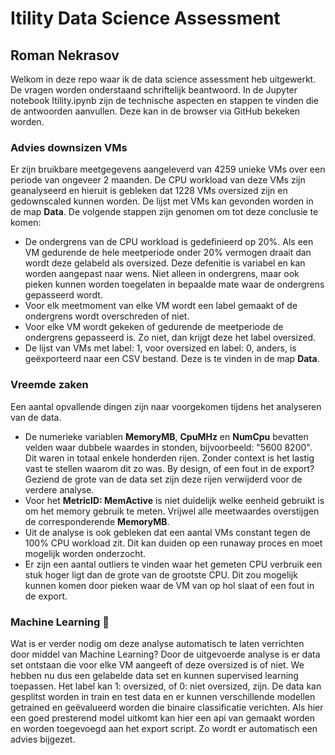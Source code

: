 # Itility Data Science Assessment
## Roman Nekrasov
Welkom in deze repo waar ik de data science assessment heb uitgewerkt. De vragen worden onderstaand schriftelijk beantwoord. In de Jupyter notebook Itility.ipynb zijn de technische aspecten en stappen te vinden die de antwoorden aanvullen. Deze kan in de browser via GitHub bekeken worden.

### Advies downsizen VMs
Er zijn bruikbare meetgegevens aangeleverd van 4259 unieke VMs over een periode van ongeveer 2 maanden. De CPU workload van deze VMs zijn geanalyseerd en hieruit is gebleken dat 1228 VMs oversized zijn en gedownscaled kunnen worden. De lijst met VMs kan gevonden worden in de map **Data**. De volgende stappen zijn genomen om tot deze conclusie te komen:

- De ondergrens van de CPU workload is gedefinieerd op 20%. Als een VM gedurende de hele meetperiode onder 20% vermogen draait dan wordt deze gelabeld als oversized. Deze defenitie is variabel en kan worden aangepast naar wens. Niet alleen in ondergrens, maar ook pieken kunnen worden toegelaten in bepaalde mate waar de ondergrens gepasseerd wordt.
- Voor elk meetmoment van elke VM wordt een label gemaakt of de ondergrens wordt overschreden of niet.
- Voor elke VM wordt gekeken of gedurende de meetperiode de ondergrens gepasseerd is. Zo niet, dan krijgt deze het label oversized.
- De lijst van VMs met label: 1, voor oversized en label: 0, anders, is geëxporteerd naar een CSV bestand. Deze is te vinden in de map **Data**.

### Vreemde zaken
Een aantal opvallende dingen zijn naar voorgekomen tijdens het analyseren van de data.

- De numerieke variablen **MemoryMB**,	**CpuMHz** en **NumCpu** bevatten velden waar dubbele waardes in stonden, bijvoorbeeld: "5600 8200". Dit waren in totaal enkele honderden rijen. Zonder context is het lastig vast te stellen waarom dit zo was. By design, of een fout in de export? Geziend de grote van de data set zijn deze rijen verwijderd voor de verdere analyse.
- Voor het **MetricID: MemActive** is niet duidelijk welke eenheid gebruikt is om het memory gebruik te meten. Vrijwel alle meetwaardes overstijgen de corresponderende **MemoryMB**. 
- Uit de analyse is ook gebleken dat een aantal VMs constant tegen de 100% CPU workload zit. Dit kan duiden op een runaway proces en moet mogelijk worden onderzocht.
- Er zijn een aantal outliers te vinden waar het gemeten CPU verbruik een stuk hoger ligt dan de grote van de grootste CPU. Dit zou mogelijk kunnen komen door pieken waar de VM van op hol slaat of een fout in de export.

### Machine Learning 🤖
Wat is er verder nodig om deze analyse automatisch te laten verrichten door middel van Machine Learning?
Door de uitgevoerde analyse is er data set ontstaan die voor elke VM aangeeft of deze oversized is of niet.
We hebben nu dus een gelabelde data set en kunnen supervised learning toepassen. Het label kan 1: oversized, of 0: niet oversized, zijn. 
De data kan gesplitst worden in train en test data en er kunnen verschillende modellen getrained en geëvalueerd worden die binaire classificatie verichten.
Als hier een goed presterend model uitkomt kan hier een api van gemaakt worden en worden toegevoegd aan het export script. Zo wordt er automatisch een advies bijgezet.

